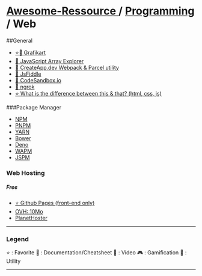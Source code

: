 # [Awesome-Ressource ](../../README.md) / [Programming](../README.md) / Web

##General

- [⭐🎥 Grafikart](https://www.youtube.com/user/grafikarttv)
- [📖 JavaScript Array Explorer](https://sdras.github.io/array-explorer/)
- [🔧 CreateApp.dev Webpack & Parcel utility](https://createapp.dev/)
- [🔧 JsFiddle](https://jsfiddle.net/)
- [🔧 CodeSandbox.io](https://codesandbox.io/)
- [🔧 ngrok](https://ngrok.com/)
- [⭐ What is the difference between this & that? (html, css, js)](https://thisthat.dev/)


###Package Manager

- [NPM](https://www.npmjs.com/)
- [PNPM](https://pnpm.io/fr/)
- [YARN](https://yarnpkg.com/)
- [Bower](https://bower.io/)
- [Deno](https://deno.land/)
- [WAPM](https://wapm.io/)
- [JSPM](https://jspm.org/)


### Web Hosting
##### Free

- [⭐ Github Pages (front-end only)](https://pages.github.com/)
- [OVH: 10Mo](https://www.ovh.com/fr/domaines/offre_hebergement_start10m.xml)
- [PlanetHoster](https://www.planethoster.com/fr/)


---

### Legend

⭐ : Favorite
📖 : Documentation/Cheatsheet
🎥 : Video
🎮 : Gamification
🔧 : Utility

---